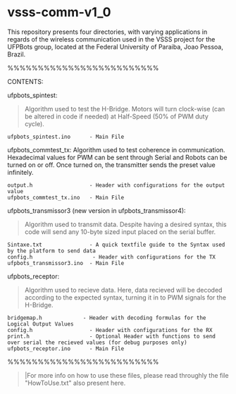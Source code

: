 # vsss-comm-v1_0

This repository presents four directories, with varying applications in regards of the wireless communication used in the VSSS project for the UFPBots group, located at the Federal University of Paraiba, Joao Pessoa, Brazil.

%%%%%%%%%%%%%%%%%%%%%%%%%

CONTENTS:


   ufpbots_spintest:
   >Algorithm used to test the H-Bridge. Motors will turn clock-wise (can be altered in code if needed) at Half-Speed (50% of PWM duty cycle).
   
    ufpbots_spintest.ino      - Main File
  ufpbots_commtest_tx:  Algorithm used to test coherence in communication. Hexadecimal values for PWM can be sent through Serial and Robots can be turned on or off. Once turned on, the transmitter sends the preset value infinitely.
  

    output.h                  - Header with configurations for the output value
    ufpbots_commtest_tx.ino   - Main File
    
  ufpbots_transmissor3 (new version in ufpbots_transmissor4):
  >Algorithm used to transmit data. Despite having a desired syntax, this code will send any 10-byte sized input placed on the serial buffer.
    
    Sintaxe.txt               - A quick textfile guide to the Syntax used by the platform to send data
    config.h	               - Header with configurations for the TX
    ufpbots_transmissor3.ino  - Main File
    
  ufpbots_receptor:
  >Algorithm used to recieve data. Here, data recieved will be decoded according to the expected syntax, turning it in to PWM signals for the H-Bridge.
    
    bridgemap.h	            - Header with decoding formulas for the Logical Output Values
    config.h                  - Header with configurations for the RX
    print.h                   - Optional Header with functions to send over serial the recieved values (for debug purposes only)
    ufpbots_receptor.ino      - Main File
    
%%%%%%%%%%%%%%%%%%%%%%%%%

>|For more info on how to use these files, please read throughly the file "HowToUse.txt" also present here.
